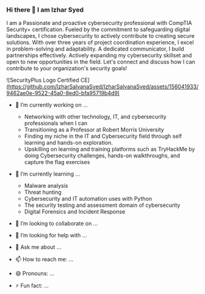 ### Hi there 👋 I am Izhar Syed
I am a Passionate and proactive cybersecurity professional with CompTIA Security+ certification. Fueled by the commitment to safeguarding digital landscapes, I chose cybersecurity to actively contribute to creating secure solutions. With over three years of project coordination experience, I excel in problem-solving and adaptability. A dedicated communicator, I build partnerships effectively. Actively expanding my cybersecurity skillset and open to new opportunities in the field. Let's connect and discuss how I can contribute to your organization's security goals!

![SecurityPlus Logo Certified CE][(https://github.com/IzharSalvanaSyed/IzharSalvanaSyed/assets/156041933/9462ae0e-9522-45a0-8ed0-bfa95719b4d9)](https://www.credly.com/badges/d48b377b-2e11-44a8-b269-675c23261204/linked_in_profile)



- 🔭 I’m currently working on ...
   - Networking with other technology, IT, and cybersecurity professionals when I can
   - Transitioning as a Professor at Robert Morris University
   - Finding my niche in the IT and Cybersecurity field through self learning and hands-on exploration.
   - Upskilling on learning and training platforms such as TryHackMe by doing Cybersecurity challenges, hands-on walkthroughs, and capture the flag exercises
  
- 🌱 I’m currently learning ...
   - Malware analysis
   - Threat hunting
   - Cybersecurity and IT automation uses with Python
   - The security testing and assessment domain of cybersecurity
   - Digital Forensics and Incident Response  
 
- 👯 I’m looking to collaborate on ...
- 🤔 I’m looking for help with ...
- 💬 Ask me about ...
- 📫 How to reach me: ...
- 😄 Pronouns: ...
- ⚡ Fun fact: ...
